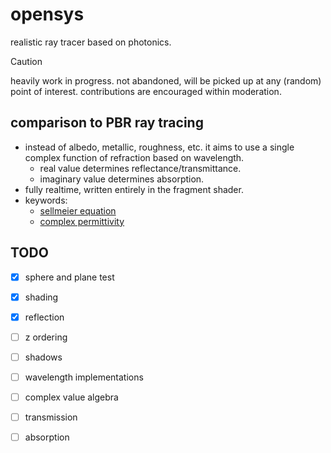# opensys

realistic ray tracer based on photonics.

> [!CAUTION]
> heavily work in progress. not abandoned, will be picked up at any (random)
> point of interest. contributions are encouraged within moderation.

## comparison to PBR ray tracing
- instead of albedo, metallic, roughness, etc. it aims to use a single complex
  function of refraction based on wavelength.
  - real value determines reflectance/transmittance.
  - imaginary value determines absorption.
- fully realtime, written entirely in the fragment shader.
- keywords:
    - [sellmeier equation](https://en.wikipedia.org/wiki/Sellmeier_equation)
    - [complex permittivity](https://en.wikipedia.org/wiki/Permittivity#Complex_permittivity)

## TODO
- [x] sphere and plane test
- [x] shading
- [x] reflection
- [ ] z ordering
- [ ] shadows
- [ ] wavelength implementations
- [ ] complex value algebra
- [ ] transmission
- [ ] absorption

